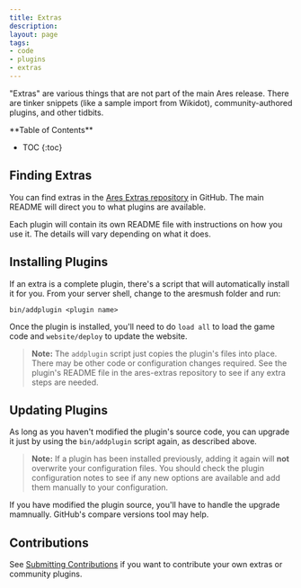 ```yaml
---
title: Extras
description:
layout: page
tags: 
- code
- plugins
- extras
---
```


"Extras" are various things that are not part of the main Ares release.  There are tinker snippets (like a sample import from Wikidot), community-authored plugins, and other tidbits.

<div id="inline_toc" markdown="1">
**Table of Contents**

* TOC
{:toc}
</div>

## Finding Extras

You can find extras in the [Ares Extras repository](https://github.com/AresMUSH/ares-extras) in GitHub.  The main README will direct you to what plugins are available.

Each plugin will contain its own README file with instructions on how you use it.  The details will vary depending on what it does.

## Installing Plugins

If an extra is a complete plugin, there's a script that will automatically install it for you.  From your server shell, change to the aresmush folder and run:

    bin/addplugin <plugin name>

Once the plugin is installed, you'll need to do `load all` to load the game code and `website/deploy` to update the website.

> <i class="fa fa-exclamation-triangle"></i> **Note:** The `addplugin` script just copies the plugin's files into place.  There may be other code or configuration changes required.  See the plugin's README file in the ares-extras repository to see if any extra steps are needed.

## Updating Plugins

As long as you haven't modified the plugin's source code, you can upgrade it just by using the `bin/addplugin` script again, as described above.

> <i class="fa fa-exclamation-triangle"></i> **Note:** If a plugin has been installed previously, adding it again will **not** overwrite your configuration files.  You should check the plugin configuration notes to see if any new options are available and add them manually to your configuration.

If you have modified the plugin source, you'll have to handle the upgrade mamnually.  GitHub's compare versions tool may help.

## Contributions

See [Submitting Contributions](/tutorials/code/extra-contribs) if you want to contribute your own extras or community plugins.